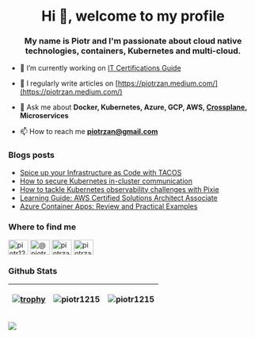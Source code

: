<h1 align="center">Hi 👋, welcome to my profile</h1>
<h3 align="center">My name is Piotr and I'm passionate about cloud native technologies, containers, Kubernetes and multi-cloud.</h3>

- 🔭 I’m currently working on [IT Certifications Guide](https://www.itcertificationsguide.com/#/)

- 📝 I regularly write articles on [https://piotrzan.medium.com/](https://piotrzan.medium.com/)

- 💬 Ask me about **Docker, Kubernetes, Azure, GCP, AWS, [Crossplane](https://crossplane.io/), Microservices**

- 📫 How to reach me **piotrzan@gmail.com**

### Blogs posts
<!-- BLOG-POST-LIST:START -->
- [Spice up your Infrastructure as Code with TACOS](https://itnext.io/spice-up-your-infrastructure-as-code-with-tacos-1a9c179e0783?source=rss-3c5c31a7d1d7------2)
- [How to secure Kubernetes in-cluster communication](https://itnext.io/how-to-secure-kubernetes-in-cluster-communication-5a9927be415b?source=rss-3c5c31a7d1d7------2)
- [How to tackle Kubernetes observability challenges with Pixie](https://itnext.io/how-to-tackle-kubernetes-observability-challenges-with-pixie-4c6414ca913?source=rss-3c5c31a7d1d7------2)
- [Learning Guide: AWS Certified Solutions Architect Associate](https://itnext.io/learning-guide-aws-certified-solutions-architect-associate-ec95d1debba8?source=rss-3c5c31a7d1d7------2)
- [Azure Container Apps: Review and Practical Examples](https://itnext.io/azure-container-apps-review-and-practical-examples-cd58757bac34?source=rss-3c5c31a7d1d7------2)
<!-- BLOG-POST-LIST:END -->

### Where to find me

<p align="left">
<a href="https://twitter.com/piotr1215" target="blank"><img align="center" src="https://cdn.jsdelivr.net/npm/simple-icons@3.0.1/icons/twitter.svg" alt="piotr1215" height="30" width="40" /></a>
<a href="https://medium.com/@piotrzan" target="blank"><img align="center" src="https://cdn.jsdelivr.net/npm/simple-icons@3.0.1/icons/medium.svg" alt="@piotrzan" height="30" width="40" /></a>
<a href="https://hub.docker.com/u/piotrzan" target="blank"><img align="center" src="https://cdn.jsdelivr.net/npm/simple-icons@3.0.1/icons/docker.svg" alt="piotrzan" height="30" width="40" /></a>
<a href="https://www.katacoda.com/decoder" target="blank"><img align="center" src="https://cdn.jsdelivr.net/npm/simple-icons@4.7.0/icons/katacoda.svg" alt="piotrzan" height="30" width="40" /></a></p>

### Github Stats

|[![trophy](https://github-profile-trophy.vercel.app/?username=piotr1215&theme=onedark&title=Stars,Followers,Commit,Repositories,Multilanguage&margin-w=15&margin-h=15)](https://github.com/ryo-ma/github-profile-trophy) | <p align="center"><img src="https://github-readme-stats.vercel.app/api/top-langs?username=piotr1215&show_icons=true&theme=dark&locale=en&layout=compact" alt="piotr1215" /></p> |<p align="center"><img align="center" src="https://github-readme-stats.vercel.app/api?username=piotr1215&show_icons=true&theme=dark&locale=en" alt="piotr1215" /></p> |
|--- | --- | ---|

![](https://komarev.com/ghpvc/?username=Piotr1215)
